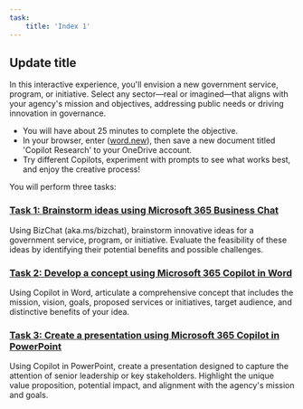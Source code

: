 ```yaml
---
task:
    title: 'Index 1'
---
```


## Update title

In this interactive experience, you'll envision a new government service, program, or initiative. Select any sector—real or imagined—that aligns with your agency's mission and objectives, addressing public needs or driving innovation in governance.

- You will have about 25 minutes to complete the objective.
- In your browser, enter (<a href="https://word.new" target="_blank">word.new</a>), then save a new document titled 'Copilot Research' to your OneDrive account.
- Try different Copilots, experiment with prompts to see what works best, and enjoy the creative process!

You will perform three tasks:

### [Task 1: Brainstorm ideas using Microsoft 365 Business Chat](https://microsoftlearning.github.io/Microsoft-Copilot-Immersion-Experience-GOV/Instructions/Labs/envision-new-ideas-with-microsoft-365-copilot/1-brainstorm-ideas-with-copilot-chat.html)

Using BizChat (aka.ms/bizchat), brainstorm innovative ideas for a government service, program, or initiative. Evaluate the feasibility of these ideas by identifying their potential benefits and possible challenges.

### [Task 2: Develop a concept using Microsoft 365 Copilot in Word](https://microsoftlearning.github.io/Microsoft-Copilot-Immersion-Experience-GOV/Instructions/Labs/envision-new-ideas-with-microsoft-365-copilot/2-develop-concept-with-copilot-in-word.html)

Using Copilot in Word, articulate a comprehensive concept that includes the mission, vision, goals, proposed services or initiatives, target audience, and distinctive benefits of your idea.

### [Task 3: Create a presentation using Microsoft 365 Copilot in PowerPoint](https://microsoftlearning.github.io/Microsoft-Copilot-Immersion-Experience-GOV/Instructions/Labs/envision-new-ideas-with-microsoft-365-copilot/3-create-presentation-with-copilot-powerpoint.html)

Using Copilot in PowerPoint, create a presentation designed to capture the attention of senior leadership or key stakeholders. Highlight the unique value proposition, potential impact, and alignment with the agency's mission and goals.
